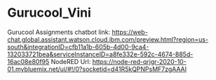 # Gurucool_Vini
Gurucool Assignments
chatbot link: https://web-chat.global.assistant.watson.cloud.ibm.com/preview.html?region=us-south&integrationID=cfb11a1b-605b-4d00-9ca4-132033721bea&serviceInstanceID=a8fe332e-592c-4674-885d-16ac08e80f95
NodeRED Url: https://node-red-qrjgr-2020-10-01.mybluemix.net/ui/#!/0?socketid=d41R5kQPNPsMF7zgAAAI
